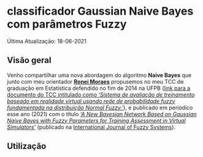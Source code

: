 
# classificador Gaussian Naive Bayes com parâmetros Fuzzy

Última Atualização: 18-06-2021

## Visão geral

Venho compartilhar uma nova abordagem do algoritmo **Naive Bayes** que
junto com meu orientador [**Ronei Moraes**](mailto:ronei@de.ufpb.br)
propusemos no meu TCC de graduação em Estatística defendido no fim de
2014 na UFPB ([link para a documento do TCC intitulado como *‘Sistema de
avaliação de treinamento baseado em realidade virtual usando rede de
probabilidade fuzzy fundamentada na distribuição Normal
Fuzzy.’*](http://www.de.ufpb.br/graduacao/tcc/TCC2014p2Jodavid.pdf)), e
publicado em periódico esse ano (2021) com o título [*‘A New Bayesian
Network Based on Gaussian Naive Bayes with Fuzzy Parameters for Training
Assessment in Virtual
Simulators’*](https://link.springer.com/article/10.1007/s40815-020-00936-4)
(publicado na [International Journal of Fuzzy
Systems](https://www.springer.com/journal/40815)).

## Utilização
